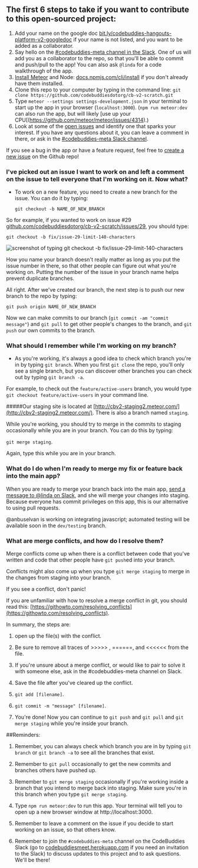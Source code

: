 ## The first 6 steps to take if you want to contribute to this open-sourced project:
1. Add your name on the google doc [bit.ly/codebuddies-hangouts-platform-v2-googledoc](http://bit.ly/codebuddies-hangouts-platform-v2-googledoc) if your name is not listed, and you want to be added as a collaborator. 
2. Say hello on the [#codebuddies-meta channel in the Slack](https://codebuddiesmeet.slack.com/messages/codebuddies-meta/). One of us will add you as a collaborator to the repo, so that you'll be able to commit and push/pull to the app! You can also ask `@linda` for a code walkthrough of the app.
3. [Install Meteor](https://www.meteor.com/install) and Node: [docs.npmjs.com/cli/install](https://docs.npmjs.com/cli/install) if you don't already have them installed. 
4. Clone this repo to your computer by typing in the command line:
  `git clone https://github.com/codebuddiesdotorg/cb-v2-scratch.git`
5. Type `meteor --settings settings-development.json` in your terminal to start up the app in your browser (`localhost:3000`). (`npm run meteor:dev` can also run the app, but will likely [use up your CPU[(https://github.com/meteor/meteor/issues/4314).)
6. Look at some of the [open issues](https://github.com/codebuddiesdotorg/cb-v2-scratch/issues) and identify one that sparks your interest. If you have any questions about it, you can leave a comment in there, or ask in the [#codebuddies-meta Slack channel](https://codebuddiesmeet.slack.com/messages/codebuddies-meta).

If you see a bug in the app or have a feature request, feel free to [create a new issue](https://github.com/codebuddiesdotorg/cb-v2-scratch/issues/new) on the Github repo!

### I've picked out an issue I want to work on and left a comment on the issue to tell everyone that I'm working on it. Now what?

- To work on a new feature, you need to create a new branch for the issue. You can do it by typing:

  `git checkout -b NAME_OF_NEW_BRANCH`

So for example, if you wanted to work on issue #29 [github.com/codebuddiesdotorg/cb-v2-scratch/issues/29](https://github.com/codebuddiesdotorg/cb-v2-scratch/issues/29), you should type:

  `git checkout -b fix/issue-29-limit-140-characters`

![screenshot of typing git checkout -b fix/issue-29-limit-140-characters](http://codebuddies.org/images/contributing-screenshot2.jpg)

How you name your branch doesn't really matter as long as you put the issue number in there, so that other people can figure out what you're working on. Putting the number of the issue in your branch name helps prevent duplicate branches.

All right. After we've created our branch, the next step is to push our new branch to the repo by typing:

  `git push origin NAME_OF_NEW_BRANCH`

Now we can make commits to our branch (`git commit -am "commit message"`) and `git pull` to get other people's changes to the branch, and `git push` our own commits to the branch. 

### What should I remember while I'm working on my branch?

- As you're working, it's always a good idea to check which branch you're in by typing `git branch`. When you first `git clone` the repo, you'll only see a single branch, but you can discover other branches you can check out by typing `git branch -a`. 

For example, to check out the `feature/active-users` branch, you would type `git checkout feature/active-users` in your command line.

#####Our staging site is located at [http://cbv2-staging2.meteor.com/](http://cbv2-staging2.meteor.com/). There is also a branch named `staging`.

While you're working, you should try to merge in the commits to staging occasionally while you are in your branch. You can do this by typing:

`git merge staging`. 

Again, type this while you are in your branch. 

### What do I do when I'm ready to merge my fix or feature back into the main app?
When you are ready to merge your branch back into the main app, [send a message to @linda on Slack](https://codebuddiesmeet.slack.com/messages/@linda/), and she will merge your changes into staging. Because everyone has commit privileges on this app, this is our alternative to using pull requests.

@anbuselvan is working on integrating javascript; automated testing will be available soon in the `dev/testing` branch. 

### What are merge conflicts, and how do I resolve them?
Merge conflicts come up when there is a conflict between code that you've written and code that other people have `git push`ed into your branch.

Conflicts might also come up when you type `git merge staging` to merge in the changes from staging into your branch.

If you see a conflict, don't panic!

If you are unfamiliar with how to resolve a merge conflict in git, you should read this: [https://githowto.com/resolving_conflicts](https://githowto.com/resolving_conflicts). 

In summary, the steps are:

1. open up the file(s) with the conflict.

2. Be sure to remove all traces of >>>>> , ======, and <<<<<< from the file.

3. If you're unsure about a merge conflict, or would like to pair to solve it with someone else, ask in the #codebuddies-meta channel on Slack.

4. Save the file after you've cleared up the conflict.

5. `git add [filename]`.

6. `git commit -m "message" [filename]`.

7. You're done! Now you can continue to `git push` and `git pull` and `git merge staging` while you're inside your branch.


##Reminders: 
1. Remember, you can always check which branch you are in by typing `git branch` or `git branch -a` to see all the branches that exist. 

2. Remember to `git pull` occasionally to get the new commits and branches others have pushed up.

3. Remember to `git merge staging` occasionally if you're working inside a branch that you intend to merge back into staging. Make sure you're in this branch when you type `git merge staging`. 

4. Type `npm run meteor:dev` to run this app. Your terminal will tell you to open up a new browser window at http://localhost:3000. 

5. Remember to leave a comment on the issue if you decide to start working on an issue, so that others know.

6. Remember to join the `#codebuddies-meta` channel on the CodeBuddies Slack (go to [codebuddiesmeet.herokuapp.com](http://codebuddiesmeet.herokuapp.com) if you need an invitation to the Slack) to discuss updates to this project and to ask questions. We'll be there!



